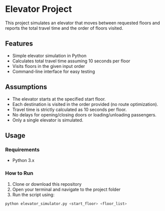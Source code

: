# Elevator Project

This project simulates an elevator that moves between requested floors and reports the total travel time and the order of floors visited.

## Features

- Simple elevator simulation in Python
- Calculates total travel time assuming 10 seconds per floor
- Visits floors in the given input order
- Command-line interface for easy testing

## Assumptions

- The elevator starts at the specified start floor.
- Each destination is visited in the order provided (no route optimization).
- Travel time is strictly calculated as 10 seconds per floor.
- No delays for opening/closing doors or loading/unloading passengers.
- Only a single elevator is simulated.

## Usage

### Requirements

- Python 3.x

### How to Run

1. Clone or download this repository
2. Open your terminal and navigate to the project folder
3. Run the script using:

```bash
python elevator_simulator.py <start_floor> <floor_list>
```